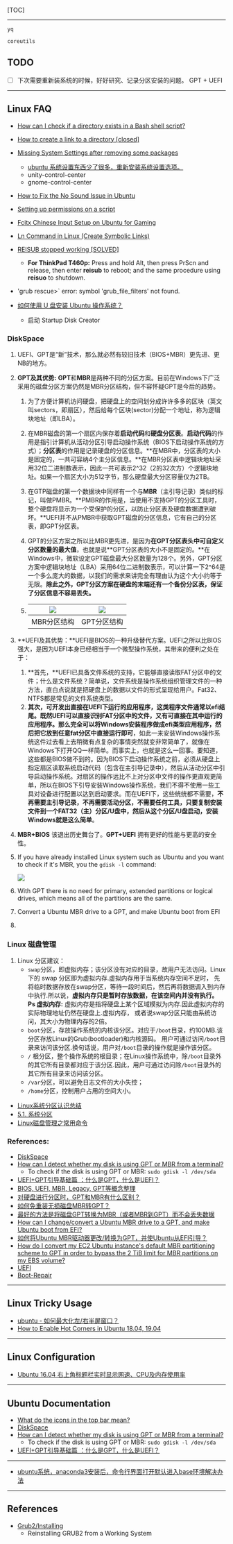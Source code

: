 [TOC]

---
`yq` 

`coreutils`



## TODO

- [ ] 下次需要重新装系统的时候，好好研究、记录分区安装的问题。 GPT + UEFI

---
## Linux FAQ

* [How can I check if a directory exists in a Bash shell script?](https://stackoverflow.com/questions/59838/how-can-i-check-if-a-directory-exists-in-a-bash-shell-script)
* [How to create a link to a directory [closed]](https://stackoverflow.com/questions/9587445/how-to-create-a-link-to-a-directory)
* [Missing System Settings after removing some packages](https://askubuntu.com/questions/453440/missing-system-settings-after-removing-some-packages)
    * [ubuntu 系统设置东西少了很多，重新安装系统设置选项。](https://blog.csdn.net/hanshileiai/article/details/45868577)
    * unity-control-center
    * gnome-control-center
* [How to Fix the No Sound Issue in Ubuntu](https://www.maketecheasier.com/fix-no-sound-issue-ubuntu/)

* [Setting up permissions on a script](https://bash.cyberciti.biz/guide/Setting_up_permissions_on_a_script)
* [Fcitx Chinese Input Setup on Ubuntu for Gaming](https://leimao.github.io/blog/Ubuntu-Gaming-Chinese-Input/)
* [Ln Command in Linux (Create Symbolic Links)](https://linuxize.com/post/how-to-create-symbolic-links-in-linux-using-the-ln-command/)
* [REISUB stopped working [SOLVED]](https://forums.linuxmint.com/viewtopic.php?t=256388)
  * **For ThinkPad T460p:** Press and hold Alt, then press PrScn and release, then enter **reisub** to reboot; and the same procedure using **reisuo** to shutdown.
* 'grub rescue>` error: symbol 'grub_file_filters' not found.
* [如何使用 U 盘安装 Ubuntu 操作系统？](https://www.zhihu.com/question/20565314)
  * 启动 Startup Disk Creator

### DiskSpace
1. UEFI、GPT是“新”技术，那么就必然有较旧技术（BIOS+MBR）更先进、更NB的地方。

2. **GPT及其优势:** **GPT**和**MBR**是两种不同的分区方案。目前在Windows下广泛采用的磁盘分区方案仍然是MBR分区结构，但不容怀疑GPT是今后的趋势。

   1. 为了方便计算机访问硬盘，把硬盘上的空间划分成许许多多的区块（英文叫sectors，即扇区），然后给每个区块(sector)分配一个地址，称为逻辑块地址（即LBA）。

   2. 在MBR磁盘的第一个扇区内保存着**启动代码**和**硬盘分区表**。**启动代码**的作用是指引计算机从活动分区引导启动操作系统（BIOS下启动操作系统的方式）；**分区表**的作用是记录硬盘的分区信息。**在MBR中，分区表的大小是固定的，一共可容纳4个主分区信息。**在MBR分区表中逻辑块地址采用32位二进制数表示，因此一共可表示2^32（2的32次方）个逻辑块地址。如果一个扇区大小为512字节，那么硬盘最大分区容量仅为2TB。

   3. 在GTP磁盘的第一个数据块中同样有一个与**MBR**（主引导记录）类似的标记，叫做PMBR。**PMBR的作用是，当使用不支持GPT的分区工具时，整个硬盘将显示为一个受保护的分区，以防止分区表及硬盘数据遭到破坏。**UEFI并不从PMBR中获取GPT磁盘的分区信息，它有自己的分区表，即GPT分区表。

   4. GPT的分区方案之所以比MBR更先进，是因为**在GPT分区表头中可自定义分区数量的最大值**，也就是说**GPT分区表的大小不是固定的。**在Windows中，微软设定GPT磁盘最大分区数量为128个。另外，GPT分区方案中逻辑块地址（LBA）采用64位二进制数表示，可以计算一下2^64是一个多么庞大的数据，以我们的需求来讲完全有理由认为这个大小约等于无限。**除此之外，GPT分区方案在硬盘的末端还有一个备份分区表，保证了分区信息不容易丢失。**

   5. | ![](https://www.iruanmi.com/img/2013/06/1306MBR.jpg) | ![](https://www.iruanmi.com/img/2013/06/1306gpt.jpg) |
      | ---------------------------------------------------- | ---------------------------------------------------- |
      | MBR分区结构                                          | GPT分区结构                                          |

3. **UEFI及其优势：**UEFI是BIOS的一种升级替代方案。UEFI之所以比BIOS强大，是因为UEFI本身已经相当于一个微型操作系统，其带来的便利之处在于：

   1. **首先，**UEFI已具备文件系统的支持，它能够直接读取FAT分区中的文件；什么是文件系统？简单说，文件系统是操作系统组织管理文件的一种方法，直白点说就是把硬盘上的数据以文件的形式呈现给用户。Fat32、NTFS都是常见的文件系统类型。
   2. **其次，**可开发出直接在UEFI下运行的应用程序，这类程序文件通常以efi结尾。既然UEFI可以直接识别FAT分区中的文件，又有可直接在其中运行的应用程序。那么完全可以**将Windows安装程序做成efi类型应用程序，然后把它放到任意fat分区中直接运行即可**，如此一来安装Windows操作系统这件过去看上去稍微有点复杂的事情突然就变非常简单了，就像在Windows下打开QQ一样简单。而事实上，也就是这么一回事。要知道，这些都是BIOS做不到的。因为BIOS下启动操作系统之前，必须从硬盘上指定扇区读取系统启动代码（包含在主引导记录中），然后从活动分区中引导启动操作系统。对扇区的操作远比不上对分区中文件的操作更直观更简单，所以在BIOS下引导安装Windows操作系统，我们不得不使用一些工具对设备进行配置以达到启动要求。而在UEFI下，这些统统都不需要，**不再需要主引导记录，不再需要活动分区，不需要任何工具，只要复制安装文件到一个FAT32（主）分区/U盘中，然后从这个分区/U盘启动，安装Windows就是这么简单**。

4. **MBR+BIOS** 该退出历史舞台了。**GPT+UEFI** 拥有更好的性能与更高的安全性。

5. If you have already installed Linux system such as Ubuntu and you want to check if it's MBR, you the `gdisk -l` command:

   ![](https://linoxide.com/wp-content/uploads/2019/09/02-check-mbr-partition.png)

6. With GPT there is no need for primary, extended partitions or logical drives, which means all of the partitions are the same.

7. Convert a Ubuntu MBR drive to a GPT, and make Ubuntu boot from EFI

8. 

### Linux 磁盘管理
1. Linux 分区建议：
    * `swap`分区，即虚拟内存；该分区没有对应的目录，故用户无法访问。Linux下的 swap 分区即为虚拟内存.虚拟内存用于当系统内存空间不足时，
    先将临时数据存放在swap分区，等待一段时间后，然后再将数据调入到内存中执行.所以说，**虚拟内存只是暂时存放数据，在该空间内并没有执行。**
    **Ps 虚拟内存:** 虚拟内存是指将硬盘上某个区域模拟为内存.因此虚拟内存的实际物理地址仍然在硬盘上.虚拟内存，
    或者说swap分区只能由系统访问，其大小为物理内存的2倍。
    * `boot`分区，存放操作系统的内核该分区。对应于`/boot`目录，约100MB.该分区存放Linux的Grub(bootloader)和内核源码。
    用户可通过访问`/boot`目录来访问该分区.换句话说，用户对`/boot`目录的操作就是操作该分区。
    * `/` 根分区，整个操作系统的根目录；在Linux操作系统中，除`/boot`目录外的其它所有目录都对应于该分区.因此，用户可通过访问除`/boot`目录外的其它所有目录来访问该分区。
    * `/var`分区，可以避免日志文件的大小失控；
    * `/home`分区，控制用户占用的空间大小。

* [Linux系统分区认识总结](https://blog.csdn.net/lxlong89940101/article/details/84643480)
* [5.1. 系统分区](https://gtcsq.readthedocs.io/en/latest/linux_tools/disk_note.html#id2)
* [Linux磁盘管理之常用命令](https://blog.csdn.net/Leichelle/article/details/8763823)

### References:

* [DiskSpace](https://help.ubuntu.com/community/DiskSpace)
* [How can I detect whether my disk is using GPT or MBR from a terminal?](https://askubuntu.com/questions/387351/how-can-i-detect-whether-my-disk-is-using-gpt-or-mbr-from-a-terminal)
    * To check if the disk is using GPT or MBR: `sudo gdisk -l /dev/sda`
* [UEFI+GPT引导基础篇 ：什么是GPT，什么是UEFI？ ](https://www.cnblogs.com/sddai/p/6351715.html)
* [BIOS, UEFI, MBR, Legacy, GPT等概念整理](https://zhuanlan.zhihu.com/p/36976698)
* [对硬盘进行分区时，GPT和MBR有什么区别？](https://blog.csdn.net/hunanchenxingyu/article/details/47049663)
* [如何免重装无损磁盘MBR转GPT？](https://www.disktool.cn/content-center/gpt-mbr/how-to-convert-gpt-to-mbr-without-data-loss.html)
* [最好的方法是将磁盘GPT转换为MBR（或者MBR到GPT）而不会丢失数据](https://www.remosoftware.com/info/cn/convert-gpt-mbr-without-data-loss/)
* [How can I change/convert a Ubuntu MBR drive to a GPT, and make Ubuntu boot from EFI?](https://askubuntu.com/questions/84501/how-can-i-change-convert-a-ubuntu-mbr-drive-to-a-gpt-and-make-ubuntu-boot-from)
* [如何将Ubuntu MBR驱动器更改/转换为GPT，并使Ubuntu从EFI引导？](https://qastack.cn/ubuntu/84501/how-can-i-change-convert-a-ubuntu-mbr-drive-to-a-gpt-and-make-ubuntu-boot-from)
* [How do I convert my EC2 Ubuntu instance's default MBR partitioning scheme  to GPT in order to bypass the 2 TiB limit for MBR partitions on my EBS  volume?](https://aws.amazon.com/premiumsupport/knowledge-center/ec2-ubuntu-convert-mbr-to-gpt/)
* [UEFI](https://help.ubuntu.com/community/UEFI)
* [Boot-Repair](https://help.ubuntu.com/community/Boot-Repair)



---
## Linux Tricky Usage
* [ubuntu - 如何最大化左/右半屏窗口？ ](https://www.coder.work/article/4057137)
* [How to Enable Hot Corners in Ubuntu 18.04, 19.04](http://ubuntuhandbook.org/index.php/2019/07/enable-hot-corners-ubuntu-18-04-19-04/)

---
## Linux Configuration
* [Ubuntu 16.04 右上角标题栏实时显示网速、CPU及内存使用率](https://www.geek-share.com/detail/2791512777.html)

---
## Ubuntu Documentation
* [What do the icons in the top bar mean?](https://help.ubuntu.com/stable/ubuntu-help/status-icons.html.en)
* [DiskSpace](https://help.ubuntu.com/community/DiskSpace)
* [How can I detect whether my disk is using GPT or MBR from a terminal?](https://askubuntu.com/questions/387351/how-can-i-detect-whether-my-disk-is-using-gpt-or-mbr-from-a-terminal)
    * To check if the disk is using GPT or MBR: `sudo gdisk -l /dev/sda`
* [UEFI+GPT引导基础篇 ：什么是GPT，什么是UEFI？ ](https://www.cnblogs.com/sddai/p/6351715.html)

---
* [ubuntu系统，anaconda3安装后，命令行界面打开默认进入base环境解决办法](https://blog.csdn.net/jy1023408440/article/details/95211921?utm_medium=distribute.pc_relevant_t0.none-task-blog-BlogCommendFromMachineLearnPai2-1.nonecase&depth_1-utm_source=distribute.pc_relevant_t0.none-task-blog-BlogCommendFromMachineLearnPai2-1.nonecase) 

---
## References 

* [Grub2/Installing](https://help.ubuntu.com/community/Grub2/Installing)
    * Reinstalling GRUB2 from a Working System
